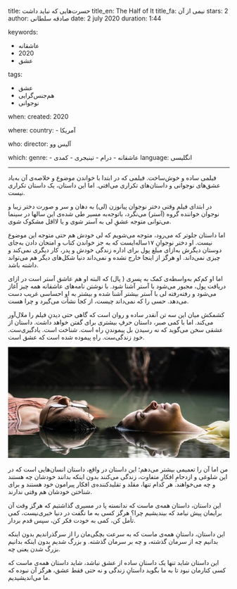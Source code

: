 
title: حسرت‌هایی که نباید داشت
title_en: The Half of It
title_fa: نیمی از آن
stars: 2
author: صادقه سلطانی
date: 2 july 2020
duration: 1:44

keywords:
  - عاشقانه
  - 2020
  - عشق

tags:
  - عشق
  - هم‌جنس‌گرایی
  - نوجوانی 

when:
  created: 2020

where:
  country:
    - آمریکا
  
who:
  director:  آلیس وو

which:
  genre:
    - عاشقانه
    - درام
    - تینیجری
    - کمدی
  language: انگلیسی

---

فیلمی ساده و خوش‌ساخت. فیلمی که در ابتدا با خواندن موضوع و خلاصه‌ی آن به‌یاد عشق‌های نوجوانی و داستان‌های تکراری می‌افتی. اما این داستان، یک داستان تکراری نیست.

در ابتدای فیلم وقتی دختر نوجوان پیانوزن (لی) به دهان و سر و صورت دختر زیبا و نوجوان خواننده گروه (آستر) می‌نگرد، باتوجه‌به مسیر طی شده‌ی این سالها در سینما می‌توانی متوجه عشقِ لی به آستر شوی و یا لااقل مشکوک شوی.

اما داستان جلوتر که می‌رود، متوجه می‌شویم که لی خودش هم حتی متوجه این موضوع نیست. او دختر نوجوانِ ۱۷ساله‌ایست که به جز خواندن کتاب و امتحان دادن به‌جای دوستان دیگرش به‌ازای مبلغ پول برای اداره زندگی خودش و پدر، کار دیگری نمی‌کند و چیزی نمی‌داند. او هرگز از اینجا خارج نشده و نمی‌داند دنیا شکل‌های دیگر هم می‌تواند داشته باشد.

اما او کم‌کم به‌واسطه‌ی کمک به پسری ( پال) که البته او هم عاشق آستر است در ازای دریافت پول، مجبور می‌شود با آستر آشنا شود. با نوشتن نامه‌های عاشقانه همه چیز آغاز می‌شود و رفته‌رفته لی با آستر بیشتر آشنا شده و بیشتر به او احساسی غریب دست می‌دهد. حسی را که نمی‌داند چیست، از کجا نشأت می‌گیرد و چرا هست.

کشمکش میان این سه تن آنقدر ساده و روان است که گاهی حتی دیدنِ فیلم را ملال‌آور می‌کند. اما با کمی صبر، داستان حرف‌ِ بیشتری برای گفتن خواهد داشت.
داستان از عشقی سخن می‌گوید که نه رسیدن بل پیموندنِ راه است. شناخت است. یادگیری‌ست. خودِ زندگی‌ست. راهِ پیموده شده است که عشق است.

![](2/a.jpg)

من اما آن را تعمیمی بیشتر می‌دهم؛ این داستان در واقع، داستان انسان‌هایی است که در این شلوغی و ازدحامِ افکارِ متفاوت، زندگی می‌کنند بدون اینکه بدانند خودشان چه هستند و چه می‌خواهند. هر کدام تنها، مقلد و تقلیدکننده‌ی افکار پیرامون خود هستند و برای شناختن خودشان هم وقتی ندارند.

این داستان، داستان همه‌ی ماست که ندانسته پا در مسیری گذاشتیم که هرگز وقت آن برایمان پیش نیامد که بیندیشیم چرا؟ هرگز کسی به ما نگفت در دنیا خبری‌نیست، کمی تأمل کن، کمی به خودت فکر کن، سپس قدم بردار. 

این داستان، داستانِ همه‌ی ماست که به سرعت بچگی‌مان را از سرگذراندیم بدون اینکه بدانیم چه از سرمان گذشته، و چه بر سرمان گذشته. و بزرگ شدیم بدون اینکه بدانیم بزرگ شدن یعنی چه.

این داستان شاید تنها یک داستانِ ساده از عشق نباشد، شاید داستان همه‌ی ماست که کسی کنارمان نبود تا به ما بگوید داستانِ زندگی و نه حتی فقط عشق، هرگز آن نبوده که ما می‌اندیشیدیم.


